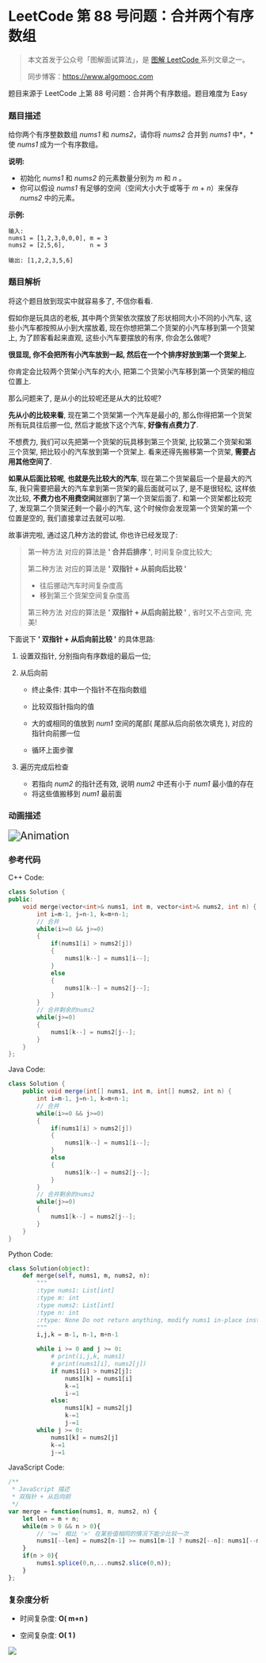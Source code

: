 # LeetCode 第 88 号问题：合并两个有序数组

> 本文首发于公众号「图解面试算法」，是 [图解 LeetCode ](<https://github.com/MisterBooo/LeetCodeAnimation>) 系列文章之一。
>
> 同步博客：https://www.algomooc.com

题目来源于 LeetCode 上第 88 号问题：合并两个有序数组。题目难度为 Easy

### 题目描述

给你两个有序整数数组 *nums1* 和 *nums2*，请你将 *nums2* 合并到 *nums1* 中*，*使 *nums1* 成为一个有序数组。

**说明:**

- 初始化 *nums1* 和 *nums2* 的元素数量分别为 *m* 和 *n* 。
- 你可以假设 *nums1* 有足够的空间（空间大小大于或等于 *m* + *n*）来保存 *nums2* 中的元素。

**示例:**

```
输入:
nums1 = [1,2,3,0,0,0], m = 3
nums2 = [2,5,6],       n = 3

输出: [1,2,2,3,5,6]
```

### 题目解析

将这个题目放到现实中就容易多了, 不信你看看.

假如你是玩具店的老板, 其中两个货架依次摆放了形状相同大小不同的小汽车, 这些小汽车都按照从小到大摆放着, 现在你想把第二个货架的小汽车移到第一个货架上, 为了顾客看起来直观, 这些小汽车要摆放的有序, 你会怎么做呢?

**很显现, 你不会把所有小汽车放到一起, 然后在一个个排序好放到第一个货架上.**

你肯定会比较两个货架小汽车的大小, 把第二个货架小汽车移到第一个货架的相应位置上.

那么问题来了, 是从小的比较呢还是从大的比较呢? 

**先从小的比较来看**, 现在第二个货架第一个汽车是最小的, 那么你得把第一个货架所有玩具往后挪一位, 然后才能放下这个汽车, **好像有点费力了**.

不想费力, 我们可以先把第一个货架的玩具移到第三个货架, 比较第二个货架和第三个货架, 把比较小的汽车放到第一个货架上. 看来还得先搬移第一个货架, **需要占用其他空间了**.

**如果从后面比较呢**, **也就是先比较大的汽车**, 现在第二个货架最后一个是最大的汽车, 我只需要把最大的汽车拿到第一货架的最后面就可以了, 是不是很轻松, 这样依次比较, **不费力也不用费空间**就挪到了第一个货架后面了. 和第一个货架都比较完了, 发现第二个货架还剩一个最小的汽车, 这个时候你会发现第一个货架的第一个位置是空的, 我们直接拿过去就可以啦.

故事讲完啦, 通过这几种方法的尝试, 你也许已经发现了:

> 第一种方法 对应的算法是 **' 合并后排序 '**, 时间复杂度比较大;
>
> 第二种方法 对应的算法是 **' 双指针 + 从前向后比较 '** 
>
> - 往后挪动汽车时间复杂度高
> - 移到第三个货架空间复杂度高
>
> 第三种方法 对应的算法是 **' 双指针 + 从后向前比较 '** , 省时又不占空间, 完美!

下面说下  **' 双指针 + 从后向前比较 '** 的具体思路:

1. 设置双指针, 分别指向有序数组的最后一位;

2. 从后向前

   - 终止条件: 其中一个指针不在指向数组

   - 比较双指针指向的值

   - 大的或相同的值放到 *num1* 空间的尾部( 尾部从后向前依次填充 ), 对应的指针向前挪一位
   - 循环上面步骤

3. 遍历完成后检查

   - 若指向 *num2* 的指针还有效, 说明 *num2* 中还有小于 *num1* 最小值的存在
   - 将这些值搬移到 *num1* 最前面

### 动画描述

<img src="./Animation.gif" alt="Animation" style="zoom:150%;" />

### 参考代码
C++ Code:

```c++
class Solution {
public:
    void merge(vector<int>& nums1, int m, vector<int>& nums2, int n) {
        int i=m-1, j=n-1, k=m+n-1;
        // 合并
        while(i>=0 && j>=0)
        {
            if(nums1[i] > nums2[j])
            {
                nums1[k--] = nums1[i--];
            }
            else
            {
                nums1[k--] = nums2[j--];
            }
        }
        // 合并剩余的nums2
        while(j>=0)
        {
            nums1[k--] = nums2[j--];
        }
    }
};
```

Java Code:

```java
class Solution {
    public void merge(int[] nums1, int m, int[] nums2, int n) {
        int i=m-1, j=n-1, k=m+n-1;
        // 合并
        while(i>=0 && j>=0)
        {
            if(nums1[i] > nums2[j])
            {
                nums1[k--] = nums1[i--];
            }
            else
            {
                nums1[k--] = nums2[j--];
            }
        }
        // 合并剩余的nums2
        while(j>=0)
        {
            nums1[k--] = nums2[j--];
        }
    }
}
```

Python Code:

```python
class Solution(object):
    def merge(self, nums1, m, nums2, n):
        """
        :type nums1: List[int]
        :type m: int
        :type nums2: List[int]
        :type n: int
        :rtype: None Do not return anything, modify nums1 in-place instead.
        """
        i,j,k = m-1, n-1, m+n-1

        while i >= 0 and j >= 0:
            # print(i,j,k, nums1)
            # print(nums1[i], nums2[j])
            if nums1[i] > nums2[j]:
                nums1[k] = nums1[i]
                k-=1
                i-=1
            else:
                nums1[k] = nums2[j]
                k-=1
                j-=1
        while j >= 0:
            nums1[k] = nums2[j]
            k-=1
            j-=1

```

JavaScript Code:

```javascript
/**
 * JavaScript 描述
 * 双指针 + 从后向前
 */
var merge = function(nums1, m, nums2, n) {
    let len = m + n;
    while(m > 0 && n > 0){
        // '>=' 相比 '>' 在某些值相同的情况下能少比较一次
        nums1[--len] = nums2[n-1] >= nums1[m-1] ? nums2[--n]: nums1[--m];
    }
    if(n > 0){
        nums1.splice(0,n,...nums2.slice(0,n));
    }
};
```

### 复杂度分析

- 时间复杂度: **O( m+n )**

- 空间复杂度: **O( 1 )**





![](../../Pictures/qrcode.jpg)
